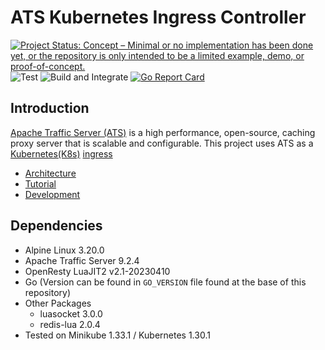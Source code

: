 <!--
    Licensed to the Apache Software Foundation (ASF) under one
    or more contributor license agreements.  See the NOTICE file
    distributed with this work for additional information
    regarding copyright ownership.  The ASF licenses this file
    to you under the Apache License, Version 2.0 (the
    "License"); you may not use this file except in compliance
    with the License.  You may obtain a copy of the License at

      http://www.apache.org/licenses/LICENSE-2.0

    Unless required by applicable law or agreed to in writing,
    software distributed under the License is distributed on an
    "AS IS" BASIS, WITHOUT WARRANTIES OR CONDITIONS OF ANY
    KIND, either express or implied.  See the License for the
    specific language governing permissions and limitations
    under the License.
-->

ATS Kubernetes Ingress Controller
=================================
[![Project Status: Concept – Minimal or no implementation has been done yet, or the repository is only intended to be a limited example, demo, or proof-of-concept.](https://www.repostatus.org/badges/latest/concept.svg)](https://www.repostatus.org/#concept)
![Test](https://github.com/apache/trafficserver-ingress-controller/actions/workflows/test.yml/badge.svg)
![Build and Integrate](https://github.com/apache/trafficserver-ingress-controller/actions/workflows/build.yml/badge.svg)
[![Go Report
Card](https://goreportcard.com/badge/github.com/apache/trafficserver-ingress-controller)](https://goreportcard.com/report/github.com/apache/trafficserver-ingress-controller)

## Introduction
[Apache Traffic Server (ATS)](https://trafficserver.apache.org/) is a high performance, open-source, caching proxy server that is scalable and configurable. This project uses ATS as a [Kubernetes(K8s)](https://kubernetes.io/) [ingress](https://kubernetes.io/docs/concepts/services-networking/ingress/)

- [Architecture](https://github.com/apache/trafficserver-ingress-controller/blob/master/docs/ARCHITECTURE.md)
- [Tutorial](https://github.com/apache/trafficserver-ingress-controller/blob/master/docs/TUTORIAL.md)
- [Development](https://github.com/apache/trafficserver-ingress-controller/blob/master/docs/DEVELOPMENT.md)

## Dependencies
- Alpine Linux 3.20.0
- Apache Traffic Server 9.2.4
- OpenResty LuaJIT2 v2.1-20230410
- Go (Version can be found in `GO_VERSION` file found at the base of this repository)
- Other Packages
  - luasocket 3.0.0
  - redis-lua 2.0.4
- Tested on Minikube 1.33.1 / Kubernetes 1.30.1

